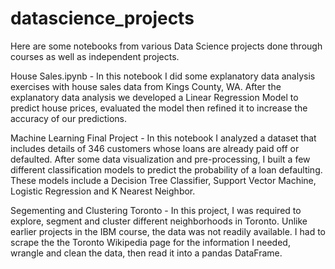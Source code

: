 # datascience_projects
Here are some notebooks from various Data Science projects done through courses as well as independent projects.

House Sales.ipynb - In this notebook I did some explanatory data analysis exercises with house sales data from Kings County, WA.  After the explanatory data analysis we developed a Linear Regression Model to predict house prices, evaluated the model then refined it to increase the accuracy of our predictions.

Machine Learning Final Project - In this notebook I analyzed a dataset that includes details of 346 customers whose loans are already paid off or defaulted. After some data visualization and pre-processing, I built a few different classification models to predict the probability of a loan defaulting.  These models include a Decision Tree Classifier, Support Vector Machine, Logistic Regression and K Nearest Neighbor.

Segementing and Clustering Toronto - In this project, I was required to explore, segment and cluster different neighborhoods in Toronto.  Unlike earlier projects in the IBM course, the data was not readily available.  I had to scrape the the Toronto Wikipedia page for the information I needed, wrangle and clean the data, then read it into a pandas DataFrame.
